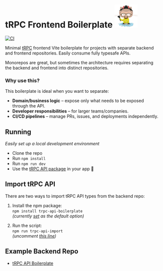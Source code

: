 # tRPC Frontend Boilerplate ![Heisenberg](/misc/heisenberg_75.png)

[![CI][ci-badge]][ci-url]

Minimal [tRPC](https://trpc.io/) frontend Vite boilerplate for projects with separate backend and frontend repositories. Easily consume fully typesafe APIs.

Monorepos are great, but sometimes the architecture requires separating the backend and frontend into distinct repositories.

### Why use this?

This boilerplate is ideal when you want to separate:

- **Domain/business logic** – expose only what needs to be exposed through the API.
- **Developer responsibilities** – for larger teams/companies.
- **CI/CD pipelines** – manage PRs, issues, and deployments independently.

## Running

_Easily set up a local development environment_

- Clone the repo
- Run `npm install`
- Run `npm run dev`
- Use the [tRPC API package](https://www.npmjs.com/package/trpc-api-boilerplate) in your app 🚀

## Import tRPC API

There are two ways to import tRPC API types from the backend repo:

1. Install the npm package:  
   `npm install trpc-api-boilerplate`  
   _(currently [set](https://github.com/mkosir/trpc-fe-boilerplate-vite/blob/main/src/common/trpc-api-boilerplate/client/index.ts#L4) as the default option)_

2. Run the script:  
   `npm run trpc-api-import`  
   _(uncomment [this line](https://github.com/mkosir/trpc-fe-boilerplate-vite/blob/main/src/common/trpc-api-boilerplate/client/index.ts#L8))_

## Example Backend Repo

- [tRPC API Boilerplate](https://github.com/mkosir/trpc-api-boilerplate)

<!-- Badges -->

[ci-badge]: https://github.com/mkosir/trpc-fe-boilerplate-vite/actions/workflows/main.yml/badge.svg
[ci-url]: https://github.com/mkosir/trpc-fe-boilerplate-vite/actions/workflows/main.yml
